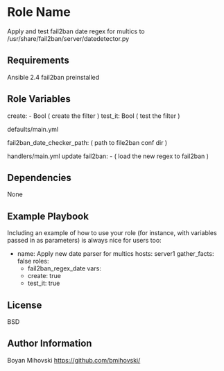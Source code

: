 Role Name
=========

Apply and test fail2ban date regex for multics to /usr/share/fail2ban/server/datedetector.py

Requirements
------------

Ansible 2.4 fail2ban preinstalled

Role Variables
--------------

create: - Bool ( create the filter )
test_it: Bool ( test the filter )

defaults/main.yml

fail2ban_date_checker_path: ( path to file2ban conf dir )

handlers/main.yml
update fail2ban: - ( load the new regex to fail2ban )

Dependencies
------------

None

Example Playbook
----------------

Including an example of how to use your role (for instance, with variables passed in as parameters) is always nice for users too:

- name: Apply new date parser for multics
  hosts: server1
  gather_facts: false
  roles:
    - fail2ban_regex_date
  vars:
    - create: true
    - test_it: true

License
-------

BSD

Author Information
------------------

Boyan Mihovski https://github.com/bmihovski/
